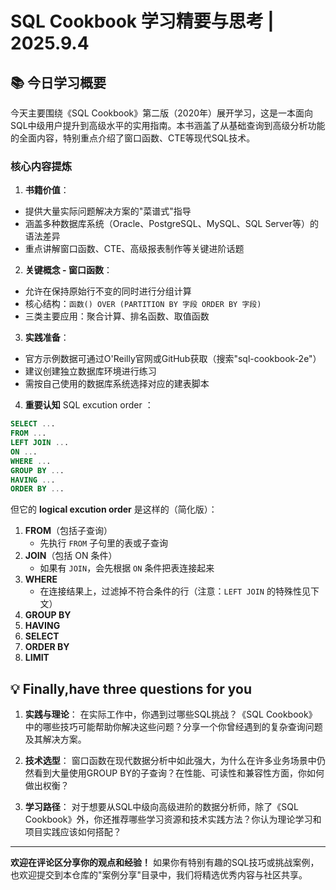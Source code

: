 # SQL Cookbook 学习精要与思考 | 2025.9.4

## 📚 今日学习概要

今天主要围绕《SQL Cookbook》第二版（2020年）展开学习，这是一本面向SQL中级用户提升到高级水平的实用指南。本书涵盖了从基础查询到高级分析功能的全面内容，特别重点介绍了窗口函数、CTE等现代SQL技术。

### 核心内容提炼

1. **书籍价值**：
- 提供大量实际问题解决方案的"菜谱式"指导
- 涵盖多种数据库系统（Oracle、PostgreSQL、MySQL、SQL Server等）的语法差异
- 重点讲解窗口函数、CTE、高级报表制作等关键进阶话题

2. **关键概念 - 窗口函数**：
- 允许在保持原始行不变的同时进行分组计算
- 核心结构：`函数() OVER (PARTITION BY 字段 ORDER BY 字段)`
- 三类主要应用：聚合计算、排名函数、取值函数

3. **实践准备**：
- 官方示例数据可通过O'Reilly官网或GitHub获取（搜索"sql-cookbook-2e"）
- 建议创建独立数据库环境进行练习
- 需按自己使用的数据库系统选择对应的建表脚本

4. **重要认知**
SQL excution order ：
```sql
SELECT ...
FROM ...
LEFT JOIN ...
ON ...
WHERE ...
GROUP BY ...
HAVING ...
ORDER BY ...
```

但它的 **logical excution order** 是这样的（简化版）：

1. **FROM**（包括子查询）
    - 先执行 `FROM` 子句里的表或子查询
2. **JOIN**（包括 ON 条件）
    - 如果有 `JOIN`，会先根据 `ON` 条件把表连接起来
3. **WHERE**
    - 在连接结果上，过滤掉不符合条件的行（注意：`LEFT JOIN` 的特殊性见下文）
4. **GROUP BY**
5. **HAVING**
6. **SELECT**
7. **ORDER BY**
8. **LIMIT**

## 💡 Finally,have three questions for you

1. **实践与理论**：
在实际工作中，你遇到过哪些SQL挑战？《SQL Cookbook》中的哪些技巧可能帮助你解决这些问题？分享一个你曾经遇到的复杂查询问题及其解决方案。

2. **技术选型**：
窗口函数在现代数据分析中如此强大，为什么在许多业务场景中仍然看到大量使用GROUP BY的子查询？在性能、可读性和兼容性方面，你如何做出权衡？

3. **学习路径**：
对于想要从SQL中级向高级进阶的数据分析师，除了《SQL Cookbook》外，你还推荐哪些学习资源和技术实践方法？你认为理论学习和项目实践应该如何搭配？

---

**欢迎在评论区分享你的观点和经验！** 如果你有特别有趣的SQL技巧或挑战案例，也欢迎提交到本仓库的"案例分享"目录中，我们将精选优秀内容与社区共享。

